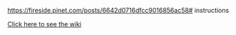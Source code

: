 https://fireside.pinet.com/posts/6642d0716dfcc9016856ac58# instructions

[Click here to see the wiki](https://github.com/pi-node/instructions/wiki)
